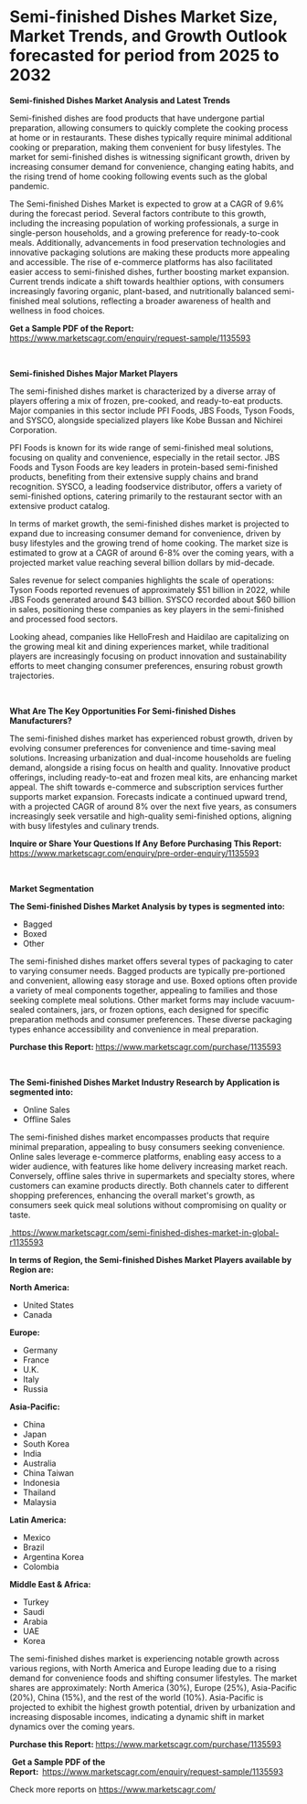 <p><h1>Semi-finished Dishes Market Size, Market Trends, and Growth Outlook forecasted for period from 2025 to 2032</h1></p><p><strong>Semi-finished Dishes Market Analysis and Latest Trends</strong></p>
<p><p>Semi-finished dishes are food products that have undergone partial preparation, allowing consumers to quickly complete the cooking process at home or in restaurants. These dishes typically require minimal additional cooking or preparation, making them convenient for busy lifestyles. The market for semi-finished dishes is witnessing significant growth, driven by increasing consumer demand for convenience, changing eating habits, and the rising trend of home cooking following events such as the global pandemic.</p><p>The Semi-finished Dishes Market is expected to grow at a CAGR of 9.6% during the forecast period. Several factors contribute to this growth, including the increasing population of working professionals, a surge in single-person households, and a growing preference for ready-to-cook meals. Additionally, advancements in food preservation technologies and innovative packaging solutions are making these products more appealing and accessible. The rise of e-commerce platforms has also facilitated easier access to semi-finished dishes, further boosting market expansion. Current trends indicate a shift towards healthier options, with consumers increasingly favoring organic, plant-based, and nutritionally balanced semi-finished meal solutions, reflecting a broader awareness of health and wellness in food choices.</p></p>
<p><strong>Get a Sample PDF of the Report:&nbsp;</strong> <a href="https://www.marketscagr.com/enquiry/request-sample/1135593?utm_campaign=2796&utm_medium=2&utm_source=Github&utm_content=ia&utm_term=25032025&utm_id=semi-finished-dishes">https://www.marketscagr.com/enquiry/request-sample/1135593</a></p>
<p>&nbsp;</p>
<p><strong>Semi-finished Dishes Major Market Players</strong></p>
<p><p>The semi-finished dishes market is characterized by a diverse array of players offering a mix of frozen, pre-cooked, and ready-to-eat products. Major companies in this sector include PFI Foods, JBS Foods, Tyson Foods, and SYSCO, alongside specialized players like Kobe Bussan and Nichirei Corporation.</p><p>PFI Foods is known for its wide range of semi-finished meal solutions, focusing on quality and convenience, especially in the retail sector. JBS Foods and Tyson Foods are key leaders in protein-based semi-finished products, benefiting from their extensive supply chains and brand recognition. SYSCO, a leading foodservice distributor, offers a variety of semi-finished options, catering primarily to the restaurant sector with an extensive product catalog.</p><p>In terms of market growth, the semi-finished dishes market is projected to expand due to increasing consumer demand for convenience, driven by busy lifestyles and the growing trend of home cooking. The market size is estimated to grow at a CAGR of around 6-8% over the coming years, with a projected market value reaching several billion dollars by mid-decade.</p><p>Sales revenue for select companies highlights the scale of operations: Tyson Foods reported revenues of approximately $51 billion in 2022, while JBS Foods generated around $43 billion. SYSCO recorded about $60 billion in sales, positioning these companies as key players in the semi-finished and processed food sectors.</p><p>Looking ahead, companies like HelloFresh and Haidilao are capitalizing on the growing meal kit and dining experiences market, while traditional players are increasingly focusing on product innovation and sustainability efforts to meet changing consumer preferences, ensuring robust growth trajectories.</p></p>
<p>&nbsp;</p>
<p><strong>What Are The Key Opportunities For Semi-finished Dishes Manufacturers?</strong></p>
<p><p>The semi-finished dishes market has experienced robust growth, driven by evolving consumer preferences for convenience and time-saving meal solutions. Increasing urbanization and dual-income households are fueling demand, alongside a rising focus on health and quality. Innovative product offerings, including ready-to-eat and frozen meal kits, are enhancing market appeal. The shift towards e-commerce and subscription services further supports market expansion. Forecasts indicate a continued upward trend, with a projected CAGR of around 8% over the next five years, as consumers increasingly seek versatile and high-quality semi-finished options, aligning with busy lifestyles and culinary trends.</p></p>
<p><strong>Inquire or Share Your Questions If Any Before Purchasing This Report:</strong> <a href="https://www.marketscagr.com/enquiry/pre-order-enquiry/1135593?utm_campaign=2796&utm_medium=2&utm_source=Github&utm_content=ia&utm_term=25032025&utm_id=semi-finished-dishes">https://www.marketscagr.com/enquiry/pre-order-enquiry/1135593</a></p>
<p>&nbsp;</p>
<p><strong>Market Segmentation</strong></p>
<p><strong>The Semi-finished Dishes Market Analysis by types is segmented into:</strong></p>
<p><ul><li>Bagged</li><li>Boxed</li><li>Other</li></ul></p>
<p><p>The semi-finished dishes market offers several types of packaging to cater to varying consumer needs. Bagged products are typically pre-portioned and convenient, allowing easy storage and use. Boxed options often provide a variety of meal components together, appealing to families and those seeking complete meal solutions. Other market forms may include vacuum-sealed containers, jars, or frozen options, each designed for specific preparation methods and consumer preferences. These diverse packaging types enhance accessibility and convenience in meal preparation.</p></p>
<p><strong>Purchase this Report:&nbsp;</strong><a href="https://www.marketscagr.com/purchase/1135593?utm_campaign=2796&utm_medium=2&utm_source=Github&utm_content=ia&utm_term=25032025&utm_id=semi-finished-dishes">https://www.marketscagr.com/purchase/1135593</a></p>
<p>&nbsp;</p>
<p><strong>The Semi-finished Dishes Market Industry Research by Application is segmented into:</strong></p>
<p><ul><li>Online Sales</li><li>Offline Sales</li></ul></p>
<p><p>The semi-finished dishes market encompasses products that require minimal preparation, appealing to busy consumers seeking convenience. Online sales leverage e-commerce platforms, enabling easy access to a wider audience, with features like home delivery increasing market reach. Conversely, offline sales thrive in supermarkets and specialty stores, where customers can examine products directly. Both channels cater to different shopping preferences, enhancing the overall market's growth, as consumers seek quick meal solutions without compromising on quality or taste.</p></p>
<p><a href="https://www.marketscagr.com/semi-finished-dishes-market-in-global-r1135593?utm_campaign=2796&utm_medium=2&utm_source=Github&utm_content=ia&utm_term=25032025&utm_id=semi-finished-dishes">&nbsp;https://www.marketscagr.com/semi-finished-dishes-market-in-global-r1135593</a></p>
<p><strong>In terms of Region, the Semi-finished Dishes Market Players available by Region are:</strong></p>
<p>
    <p> <strong> North America: </strong>
        <ul>
            <li>United States</li>
            <li>Canada</li>
        </ul>
        </p> 
    <p> <strong> Europe: </strong>
        <ul>
            <li>Germany</li>
            <li>France</li>
            <li>U.K.</li>
            <li>Italy</li>
            <li>Russia</li>
        </ul>
        </p> 
    <p> <strong> Asia-Pacific: </strong>
        <ul>
            <li>China</li>
            <li>Japan</li>
            <li>South Korea</li>
            <li>India</li>
            <li>Australia</li>
            <li>China Taiwan</li>
            <li>Indonesia</li>
            <li>Thailand</li>
            <li>Malaysia</li>
        </ul>
        </p> 
    <p> <strong> Latin America: </strong>
        <ul>
            <li>Mexico</li>
            <li>Brazil</li>
            <li>Argentina Korea</li>
            <li>Colombia</li>
        </ul>
        </p> 
    <p> <strong> Middle East & Africa: </strong>
        <ul>
            <li>Turkey</li>
            <li>Saudi</li>
            <li>Arabia</li>
            <li>UAE</li>
            <li>Korea</li>
        </ul>
    </p>
    </p>
<p><p>The semi-finished dishes market is experiencing notable growth across various regions, with North America and Europe leading due to a rising demand for convenience foods and shifting consumer lifestyles. The market shares are approximately: North America (30%), Europe (25%), Asia-Pacific (20%), China (15%), and the rest of the world (10%). Asia-Pacific is projected to exhibit the highest growth potential, driven by urbanization and increasing disposable incomes, indicating a dynamic shift in market dynamics over the coming years.</p></p>
<p><strong>Purchase this Report: </strong><a href="https://www.marketscagr.com/purchase/1135593?utm_campaign=2796&utm_medium=2&utm_source=Github&utm_content=ia&utm_term=25032025&utm_id=semi-finished-dishes">https://www.marketscagr.com/purchase/1135593</a></p>
<p>&nbsp;<strong>Get a Sample PDF of the Report:&nbsp;&nbsp;</strong><a href="https://www.marketscagr.com/enquiry/request-sample/1135593?utm_campaign=2796&utm_medium=2&utm_source=Github&utm_content=ia&utm_term=25032025&utm_id=semi-finished-dishes">https://www.marketscagr.com/enquiry/request-sample/1135593</a></p>
<p><strong></strong></p>
<p>Check more reports on <a href="https://www.marketscagr.com/?utm_campaign=2796&utm_medium=2&utm_source=Github&utm_content=ia&utm_term=25032025&utm_id=semi-finished-dishes">https://www.marketscagr.com/</a></p>